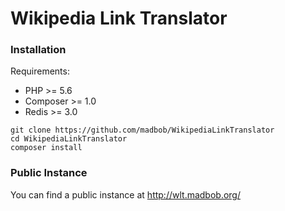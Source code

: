 # Wikipedia Link Translator

### Installation

Requirements:

 * PHP >= 5.6
 * Composer >= 1.0
 * Redis >= 3.0

```
git clone https://github.com/madbob/WikipediaLinkTranslator
cd WikipediaLinkTranslator
composer install
```

### Public Instance

You can find a public instance at http://wlt.madbob.org/
